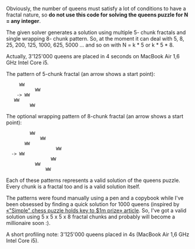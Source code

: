 Obviously, the number of queens must satisfy a lot of conditions to have a fractal nature, so **do not use this code for solving the queens puzzle for N = any integer**.

The given solver generates a solution using multiple 5- chunk fractals and single wrapping 8- chunk pattern.
So, at the moment it can deal with 5, 8, 25, 200, 125, 1000, 625, 5000 ... and so on with N = k * 5 or k * 5 * 8.

Actually, 3'125'000 queens are placed in 4 seconds on MacBook Air 1,6 GHz Intel Core i5.
  
The pattern of 5-chunk fractal (an arrow shows a start point):
``` 
     WW
           WW
    -> WW
   WW  
         WW
```          

The optional wrapping pattern of 8-chunk fractal (an arrow shows a start point):
```  
         WW
             WW
       WW
                   WW
  -> WW           
                 WW
           WW     
               WW
```
               
Each of these patterns represents a valid solution of the queens puzzle.
Every chunk is a fractal too and is a valid solution itself.

The patterns were found manually using a pen and a copybook while I've been obsessed by finding a quick solution for 1000 queens (inspired by [«"Simple" chess puzzle holds key to $1m prize» article](https://www.st-andrews.ac.uk/news/archive/2017/title,1539813,en.php). So, I've got a valid solution using 5 x 5 x 5 x 8 fractal chunks and probably will become a millionaire soon :).

A short profiling note:
3'125'000 queens placed in 4s (MacBook Air 1,6 GHz Intel Core i5).
